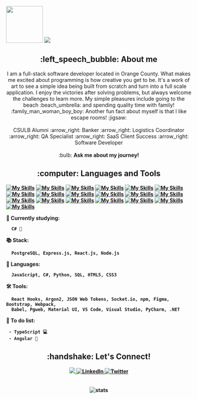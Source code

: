 <div>
  <img src="https://media.tenor.com/gSfixE9nP7EAAAAM/cat-type.gif" width="100">
  <img src="https://readme-typing-svg.herokuapp.com?font=Fira+Code&size=30&pause=1000&color=000000&width=500&height=45&lines=Hello+World!+I'm+Matthew!">
</div>

<h2 align="center"> :left_speech_bubble: About me </h2>
<div align="center">
I am a full-stack software developer located in Orange County. What makes me excited about programming is how creative you get to be. It's a work of art to see a simple idea being built from scratch and turn into a full scale application. I enjoy the victories after solving problems, but always welcome the challenges to learn more. My simple pleasures include going to the beach :beach_umbrella: and spending quality time with family! :family_man_woman_boy_boy: Another fun fact about myself is that I like escape rooms! :jigsaw:	
<br></br>
CSULB Alumni :arrow_right: Banker :arrow_right:	Logistics Coordinator :arrow_right:	QA Specialist :arrow_right:	SaaS Client Success :arrow_right: Software Developer
<br></br>
:bulb: <strong>Ask me about my journey!<strong>
</div>

<h2 align="center"> :computer: Languages and Tools </h2>

[![My Skills](https://skillicons.dev/icons?i=babel)](https://babeljs.io/)
[![My Skills](https://skillicons.dev/icons?i=aws)](https://aws.amazon.com/)
[![My Skills](https://skillicons.dev/icons?i=py)](https://www.python.org/)
[![My Skills](https://skillicons.dev/icons?i=nodejs)](https://nodejs.org/en/about/)
[![My Skills](https://skillicons.dev/icons?i=express)](https://expressjs.com/)
[![My Skills](https://skillicons.dev/icons?i=postgres)](https://www.postgresql.org/)
[![My Skills](https://skillicons.dev/icons?i=figma)](https://www.figma.com/about/)
[![My Skills](https://skillicons.dev/icons?i=react)](https://reactjs.org/)
[![My Skills](https://skillicons.dev/icons?i=webpack)](https://webpack.js.org/)
[![My Skills](https://skillicons.dev/icons?i=azure)](https://azure.microsoft.com/en-us)
[![My Skills](https://skillicons.dev/icons?i=materialui	)](https://mui.com/)
[![My Skills](https://skillicons.dev/icons?i=vscode	)](https://code.visualstudio.com/)
[![My Skills](https://skillicons.dev/icons?i=visualstudio	)](https://visualstudio.microsoft.com/vs/community/)
[![My Skills](https://skillicons.dev/icons?i=dotnet	)](https://dotnet.microsoft.com/en-us/)
[![My Skills](https://skillicons.dev/icons?i=bootstrap)](https://getbootstrap.com/)
[![My Skills](https://skillicons.dev/icons?i=cs)](https://learn.microsoft.com/en-us/dotnet/csharp/tour-of-csharp/)
[![My Skills](https://skillicons.dev/icons?i=css)](https://developer.mozilla.org/en-US/docs/Web/css)
[![My Skills](https://skillicons.dev/icons?i=html)](https://developer.mozilla.org/en-US/docs/Web/HTML)
[![My Skills](https://skillicons.dev/icons?i=js)](https://www.javascript.com/)

:open_book: Currently studying: 
```  
  C# 🐍
```    
:books: Stack: 
```  
  PostgreSQL, Express.js, React.js, Node.js
```
:memo: Languages: 
```  
  JavaScript, C#, Python, SQL, HTML5, CSS3
``` 
:hammer_and_wrench: Tools: 
```  
  React Hooks, Argon2, JSON Web Tokens, Socket.io, npm, Figma, Bootstrap, Webpack,
  Babel, Pgweb, Material UI, VS Code, Visual Studio, PyCharm, .NET
```  
:bookmark_tabs: To do list:

  <!-- 
     - Learn: MongoDB 🍃, Firebase 🔥
  -->

```
 - TypeScript 💻
 - Angular 📐
```
<h2 align="center"> :handshake: Let's Connect!</h2>
<div align="center">
<a href="https://www.linkedin.com/in/mattchau01/">
    <img src="https://img.shields.io/badge/linkedin-%230077B5.svg?&style=for-the-badge&logo=linkedin&logoColor=white" />
</a>
<a href="mailto:matthewwchau@gmail.com">
  <img alt="LinkedIn" src="https://img.shields.io/badge/Gmail-D14836?style=for-the-badge&logo=gmail&logoColor=white">
</a>
<a href="https://twitter.com/MattChau01">
  <img alt="Twitter" src="https://img.shields.io/badge/Twitter-1DA1F2?style=for-the-badge&logo=twitter&logoColor=white">
</a>
</div>
<br></br>
<div align="center">
  <img alt="stats" src="https://github-readme-stats.vercel.app/api?username=mattchau01&hide=stars&count_private=true&theme=tokyonight" />
</div>

<!--
![MattChau01's GitHub stats](https://github-readme-stats.vercel.app/api?username=mattchau01&hide=stars&count_private=true&theme=tokyonight)
-->
